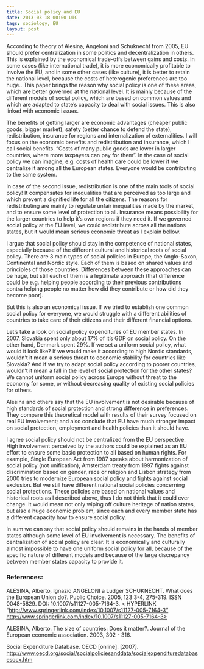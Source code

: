 ```yaml
---
title: Social policy and EU
date: 2013-03-18 00:00 UTC
tags: sociology, EU
layout: post
---
```


According to theory of Alesina, Angeloni and Schuknecht from 2005, EU should prefer centralization in some politics and decentralization in others. This is explained by the economical trade-offs between gains and costs. In some cases (like international trade), it is more economically profitable to involve the EU, and in some other cases (like culture), it is better to retain the national level, because the costs of heterogenic preferences are too huge.. This paper brings the reason why social policy is one of these areas, which are better governed at the national level. It is mainly because of the different models of social policy, which are based on common values and which are adapted to state’s capacity to deal with social issues. This is also linked with economic issues.

The benefits of getting larger are economic advantages (cheaper public goods, bigger market), safety (better chance to defend the state), redistribution, insurance for regions and internalization of externalities. I will focus on the economic benefits and redistribution and insurance, which I call social benefits. “Costs of many public goods are lower in larger countries, where more taxpayers can pay for them”. In the case of social policy we can imagine, e.g. costs of health care could be lower if we centralize it among all the European states. Everyone would be contributing to the same system.

In case of the second issue, redistribution is one of the main tools of social policy! It compensates for inequalities that are perceived as too large and which prevent a dignified life for all the citizens. The reasons for redistributing are mainly to regulate unfair inequalities made by the market, and to ensure some level of protection to all. Insurance means possibility for the larger countries to help it’s own regions if they need it. If we governed social policy at the EU level, we could redistribute across all the nations states, but it would mean serious economic threat as I explain bellow.

I argue that social policy should stay in the competence of national states, especially because of the different cultural and historical roots of social policy. There are 3 main types of social policies in Europe, the Anglo-Saxon, Continental and Nordic style. Each of them is based on shared values and principles of those countries. Differences between these approaches can be huge, but still each of them is a legitimate approach (that difference could be e.g. helping people according to their previous contributions contra helping people no matter how did they contribute or how did they become poor).

But this is also an economical issue. If we tried to establish one common social policy for everyone, we would struggle with a different abilities of countries to take care of their citizens and their different financial options.

Let’s take a look on social policy expenditures of EU member states. In 2007, Slovakia spent only about 17% of it’s GDP on social policy. On the other hand, Denmark spent 29%. If we set a uniform social policy, what would it look like? If we would make it according to high Nordic standards, wouldn’t it mean a serious threat to economic stability for countries like Slovakia? And if we try to adapt social policy according to poorer countries, wouldn’t it mean a fall in the level of social protection for the other states? We cannot uniform social policy across Europe without threat to the economy for some, or without decreasing quality of existing social policies for others.

Alesina and others say that  the EU involvement is not desirable because of high standards of social protection and strong difference in preferences. They compare this theoretical model with results of their survey focused on real EU involvement; and also conclude that EU have much stronger impact on social protection, employment and health policies than it should have.

I agree social policy should not be centralized from the EU perspective. High involvement perceived by the authors could be explained as an EU effort to ensure some basic protection to all based on human rights. For example, Single European Act from 1987 speaks about harmonization of social policy (not unification), Amsterdam treaty from 1997 fights against discrimination based on gender, race or religion and Lisbon strategy from 2000 tries to modernize European social policy and fights against social exclusion. But we still have different national social policies concerning social protections. These policies are based on national values and historical roots as I described above, thus I do not think that it could ever change. It would mean not only wiping off culture heritage of nation states, but also a huge economic problem, since each and every member state has a different capacity how to ensure social policy.


In sum we can say that social policy should remains in the hands of member states although some level of EU involvement is necessary. The benefits of centralization of social policy are clear. It is economically and culturally almost impossible to have one uniform social policy for all, because of the specific nature of different models and because of the large discrepancy between member states capacity to provide it.

### References:

ALESINA, Alberto, Ignazio ANGELONI a Ludger SCHUKNECHT. What does the European Union do?. Public Choice. 2005, 123:3-4, 275-319. ISSN 0048-5829. DOI: 10.1007/s11127-005-7164-3. < HYPERLINK “http://www.springerlink.com/index/10.1007/s11127-005-7164-3” http://www.springerlink.com/index/10.1007/s11127-005-7164-3>

ALESINA, Alberto. The size of countries: Does it matter?. Journal of the European economic association. 2003, 302 - 316.

Social Expenditure Database. OECD [online]. [2007]. <http://www.oecd.org/social/socialpoliciesanddata/socialexpendituredatabasesocx.htm>

